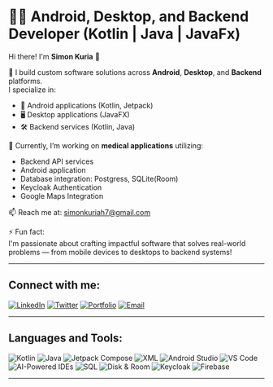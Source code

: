
# 👨‍💻 Android, Desktop, and Backend Developer (Kotlin | Java | JavaFx)

Hi there! I'm **Simon Kuria** 👋

🔭 I build custom software solutions across **Android**, **Desktop**, and **Backend** platforms.  
I specialize in:
- 📱 Android applications (Kotlin, Jetpack)
- 🖥️ Desktop applications (JavaFX)
- 🛠️ Backend services (Kotlin, Java)

🚀 Currently, I’m working on **medical applications** utilizing:
- Backend API services
- Android application
- Database integration: Postgress, SQLite(Room)
- Keycloak Authentication
- Google Maps Integration

📫 Reach me at: [simonkuriah7@gmail.com](mailto:simonkuriah7@gmail.com)

⚡ Fun fact:  
I'm passionate about crafting impactful software that solves real-world problems — from mobile devices to desktops to backend systems!


---  

## Connect with me:  
[![LinkedIn](https://img.shields.io/badge/-LinkedIn-blue?style=flat&logo=linkedin)](https://www.linkedin.com/in/simon-kuria-4562301a6/) [![Twitter](https://img.shields.io/badge/-Twitter-1DA1F2?style=flat&logo=twitter&logoColor=white)](https://x.com/@mosho_no) [![Portfolio](https://img.shields.io/badge/-Portfolio-black?style=flat&logo=github)](https://simonandroid.vercel.app/) [![Email](https://img.shields.io/badge/-Email-D14836?style=flat&logo=gmail&logoColor=white)](mailto:simonkuriah7@gmail.com)  

---  

## Languages and Tools:  
![Kotlin](https://img.shields.io/badge/-Kotlin-0095D5?style=flat&logo=kotlin&logoColor=white) ![Java](https://img.shields.io/badge/-Java-007396?style=flat&logo=java&logoColor=white) ![Jetpack Compose](https://img.shields.io/badge/-Compose-4285F4?style=flat&logo=android) ![XML](https://img.shields.io/badge/-XML-E34F26?style=flat&logo=html5&logoColor=white) ![Android Studio](https://img.shields.io/badge/-Android%20Studio-3DDC84?style=flat&logo=android-studio&logoColor=white) ![VS Code](https://img.shields.io/badge/-VS%20Code-007ACC?style=flat&logo=visual-studio-code&logoColor=white) ![AI-Powered IDEs](https://img.shields.io/badge/-AI%20Powered%20IDEs-black?style=flat&logo=github-copilot&logoColor=white) ![SQL](https://img.shields.io/badge/-SQL-4479A1?style=flat&logo=mysql&logoColor=white) ![Disk & Room](https://img.shields.io/badge/-Disk%20%26%20Room-007ACC?style=flat&logo=android&logoColor=white) ![Keycloak](https://img.shields.io/badge/-Keycloak-0078D7?style=flat&logo=keycloak&logoColor=white) ![Firebase](https://img.shields.io/badge/-Firebase-FFCA28?style=flat&logo=firebase&logoColor=black)  

---  
